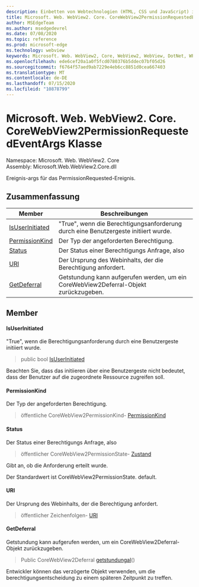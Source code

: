 ```yaml
---
description: Einbetten von Webtechnologien (HTML, CSS und JavaScript) in ihre systemeigenen Anwendungen mit dem Microsoft Edge WebView2-Steuerelement
title: Microsoft. Web. WebView2. Core. CoreWebView2PermissionRequestedEventArgs
author: MSEdgeTeam
ms.author: msedgedevrel
ms.date: 07/08/2020
ms.topic: reference
ms.prod: microsoft-edge
ms.technology: webview
keywords: Microsoft. Web. WebView2, Core, WebView2, WebView, DotNet, WPF, WinForms, APP, Edge, CoreWebView2, CoreWebView2Controller, Browser Control, Edge HTML, Microsoft. Web. WebView2. Core. CoreWebView2PermissionRequestedEventArgs
ms.openlocfilehash: ede6cef20a1a0f5fcd0780376b5ddec07bf05d26
ms.sourcegitcommit: f6764f57aed9ab7229e4eb6cc8851d0cea667403
ms.translationtype: MT
ms.contentlocale: de-DE
ms.lasthandoff: 07/15/2020
ms.locfileid: "10878799"
---
```

# Microsoft. Web. WebView2. Core. CoreWebView2PermissionRequestedEventArgs Klasse 

Namespace: Microsoft. Web. WebView2. Core \
Assembly: Microsoft.Web.WebView2.Core.dll

Ereignis-args für das PermissionRequested-Ereignis.

## Zusammenfassung

 Member                        | Beschreibungen
--------------------------------|---------------------------------------------
[IsUserInitiated](#isuserinitiated) | "True", wenn die Berechtigungsanforderung durch eine Benutzergeste initiiert wurde.
[PermissionKind](#permissionkind) | Der Typ der angeforderten Berechtigung.
[Status](#state) | Der Status einer Berechtigungs Anfrage, also
[URI](#uri) | Der Ursprung des Webinhalts, der die Berechtigung anfordert.
[GetDeferral](#getdeferral) | Getstundung kann aufgerufen werden, um ein CoreWebView2Deferral-Objekt zurückzugeben.

## Member

#### IsUserInitiated 

"True", wenn die Berechtigungsanforderung durch eine Benutzergeste initiiert wurde.

> public bool [IsUserInitiated](#isuserinitiated)

Beachten Sie, dass das initiieren über eine Benutzergeste nicht bedeutet, dass der Benutzer auf die zugeordnete Ressource zugreifen soll.

#### PermissionKind 

Der Typ der angeforderten Berechtigung.

> öffentliche CoreWebView2PermissionKind- [PermissionKind](#permissionkind)

#### Status 

Der Status einer Berechtigungs Anfrage, also

> öffentlicher CoreWebView2PermissionState- [Zustand](#state)

Gibt an, ob die Anforderung erteilt wurde.

Der Standardwert ist CoreWebView2PermissionState. default.

#### URI 

Der Ursprung des Webinhalts, der die Berechtigung anfordert.

> öffentlicher Zeichenfolgen- [URI](#uri)

#### GetDeferral 

Getstundung kann aufgerufen werden, um ein CoreWebView2Deferral-Objekt zurückzugeben.

> Public CoreWebView2Deferral [getstundungal](#getdeferral)()

Entwickler können das verzögerte Objekt verwenden, um die berechtigungsentscheidung zu einem späteren Zeitpunkt zu treffen.

